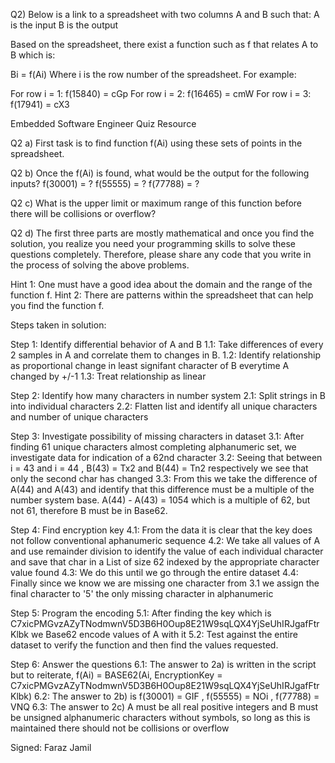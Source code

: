 Q2) Below is a link to a spreadsheet with two columns A and B such that:
A is the input
B is the output

Based on the spreadsheet, there exist a function such as  f that relates A to B which is:

Bi = f(Ai)
Where i is the row number of the spreadsheet.
For example:
	
For row i = 1: 				 f(15840) = cGp
For row i = 2:				f(16465) = cmW
For row i = 3:				f(17941) = cX3

Embedded Software Engineer Quiz Resource


Q2 a) First task is to find function f(Ai) using these sets of points in the spreadsheet.

Q2 b) Once the f(Ai) is found, what would be the output for the following inputs?
f(30001) = ?
f(55555) = ?
f(77788) = ?

Q2 c) What is the upper limit or maximum range of this function before there will be collisions or overflow? 

Q2 d) The first three parts are mostly mathematical and once you find the solution, you realize you need your programming skills to solve these questions completely. Therefore, please share any code that you write in the process of solving the above problems.

Hint 1: One must have a good idea about the domain and the range of the function f.
Hint 2: There are patterns within the spreadsheet that can help you find the function f.


Steps taken in solution:

Step 1: Identify differential behavior of A and B
     1.1: Take differences of every 2 samples in A and correlate them to changes in B.
     1.2: Identify relationship as proportional change in least signifant character of B everytime A changed by +/-1
     1.3: Treat relationship as linear

Step 2: Identify how many characters in number system
    2.1: Split strings in B into individual characters
    2.2: Flatten list and identify all unique characters and number of unique characters

Step 3: Investigate possibility of missing characters in dataset
   3.1: After finding 61 unique characters almost completing alphanumeric set, we investigate data for indication of a 62nd character
   3.2: Seeing that between i = 43 and i = 44 , B(43) = Tx2 and B(44) = Tn2 respectively we see that only the second char has changed
   3.3: From this we take the difference of A(44) and A(43) and identify that this difference must be a multiple of the number system base. A(44) - A(43) = 1054 which is a multiple of 62, but not 61, therefore B must be in Base62.

Step 4: Find encryption key
   4.1: From the data it is clear that the key does not follow conventional aphanumeric sequence
   4.2: We take all values of A and use remainder division to identify the value of each individual character and save that char in a List of size 62 indexed by the appropriate character value found
   4.3: We do this until we go through the entire dataset
   4.4: Finally since we know we are missing one character from 3.1 we assign the final character to '5' the only missing character in alphanumeric

Step 5: Program the encoding
   5.1: After finding the key which is C7xicPMGvzAZyTNodmwnV5D3B6H0Oup8E21W9sqLQX4YjSeUhIRJgafFtrKlbk we Base62 encode values of A with it
   5.2: Test against the entire dataset to verify the function and then find the values requested.

 Step 6: Answer the questions
   6.1: The answer to 2a) is written in the script but to reiterate, f(Ai) = BASE62(Ai, EncryptionKey = C7xicPMGvzAZyTNodmwnV5D3B6H0Oup8E21W9sqLQX4YjSeUhIRJgafFtrKlbk)
   6.2: The answer to 2b) is f(30001) = GIF , f(55555) = NOi , f(77788) = VNQ
   6.3: The answer to 2c) A must be all real positive integers and B must be unsigned alphanumeric characters without symbols, so long as this is maintained there should not be collisions or overflow

Signed: Faraz Jamil
